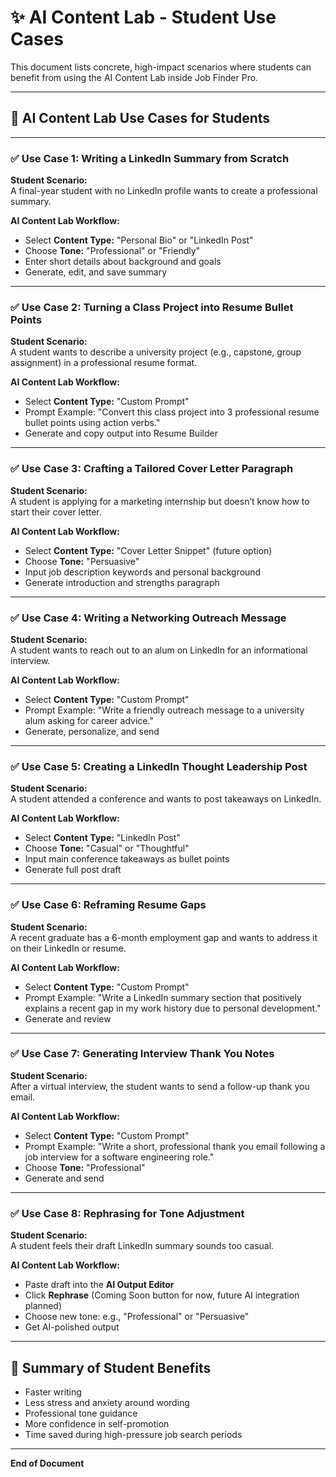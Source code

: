 # ✨ AI Content Lab - Student Use Cases

This document lists concrete, high-impact scenarios where students can benefit from using the AI Content Lab inside Job Finder Pro.

---

## 🎯 AI Content Lab Use Cases for Students

---

### ✅ Use Case 1: Writing a LinkedIn Summary from Scratch

**Student Scenario:**  
A final-year student with no LinkedIn profile wants to create a professional summary.

**AI Content Lab Workflow:**  
- Select **Content Type:** "Personal Bio" or "LinkedIn Post"  
- Choose **Tone:** "Professional" or "Friendly"  
- Enter short details about background and goals  
- Generate, edit, and save summary  

---

### ✅ Use Case 2: Turning a Class Project into Resume Bullet Points

**Student Scenario:**  
A student wants to describe a university project (e.g., capstone, group assignment) in a professional resume format.

**AI Content Lab Workflow:**  
- Select **Content Type:** "Custom Prompt"  
- Prompt Example: "Convert this class project into 3 professional resume bullet points using action verbs."  
- Generate and copy output into Resume Builder  

---

### ✅ Use Case 3: Crafting a Tailored Cover Letter Paragraph

**Student Scenario:**  
A student is applying for a marketing internship but doesn’t know how to start their cover letter.

**AI Content Lab Workflow:**  
- Select **Content Type:** "Cover Letter Snippet" (future option)  
- Choose **Tone:** "Persuasive"  
- Input job description keywords and personal background  
- Generate introduction and strengths paragraph  

---

### ✅ Use Case 4: Writing a Networking Outreach Message

**Student Scenario:**  
A student wants to reach out to an alum on LinkedIn for an informational interview.

**AI Content Lab Workflow:**  
- Select **Content Type:** "Custom Prompt"  
- Prompt Example: "Write a friendly outreach message to a university alum asking for career advice."  
- Generate, personalize, and send  

---

### ✅ Use Case 5: Creating a LinkedIn Thought Leadership Post

**Student Scenario:**  
A student attended a conference and wants to post takeaways on LinkedIn.

**AI Content Lab Workflow:**  
- Select **Content Type:** "LinkedIn Post"  
- Choose **Tone:** "Casual" or "Thoughtful"  
- Input main conference takeaways as bullet points  
- Generate full post draft  

---

### ✅ Use Case 6: Reframing Resume Gaps

**Student Scenario:**  
A recent graduate has a 6-month employment gap and wants to address it on their LinkedIn or resume.

**AI Content Lab Workflow:**  
- Select **Content Type:** "Custom Prompt"  
- Prompt Example: "Write a LinkedIn summary section that positively explains a recent gap in my work history due to personal development."  
- Generate and review  

---

### ✅ Use Case 7: Generating Interview Thank You Notes

**Student Scenario:**  
After a virtual interview, the student wants to send a follow-up thank you email.

**AI Content Lab Workflow:**  
- Select **Content Type:** "Custom Prompt"  
- Prompt Example: "Write a short, professional thank you email following a job interview for a software engineering role."  
- Choose **Tone:** "Professional"  
- Generate and send  

---

### ✅ Use Case 8: Rephrasing for Tone Adjustment

**Student Scenario:**  
A student feels their draft LinkedIn summary sounds too casual.

**AI Content Lab Workflow:**  
- Paste draft into the **AI Output Editor**  
- Click **Rephrase** (Coming Soon button for now, future AI integration planned)  
- Choose new tone: e.g., "Professional" or "Persuasive"  
- Get AI-polished output  

---

## 📌 Summary of Student Benefits

- Faster writing
- Less stress and anxiety around wording
- Professional tone guidance
- More confidence in self-promotion
- Time saved during high-pressure job search periods

---

**End of Document**
